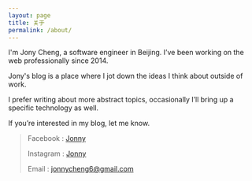 ```yaml
---
layout: page
title: 关于
permalink: /about/
---
```


I'm Jony Cheng, a software engineer in Beijing. I’ve been working on the web professionally since 2014.

Jony's blog is a place where I jot down the ideas I think about outside of work.

I prefer writing about more abstract topics, occasionally I’ll bring up a specific technology as well.

If you’re interested in my blog, let me know.

> Facebook : [Jonny](https://www.facebook.com/michealcheng6)
>
> Instagram : [Jonny](https://www.instagram.com/jonnycheng/)
>
> Email : jonnycheng6@gmail.com
